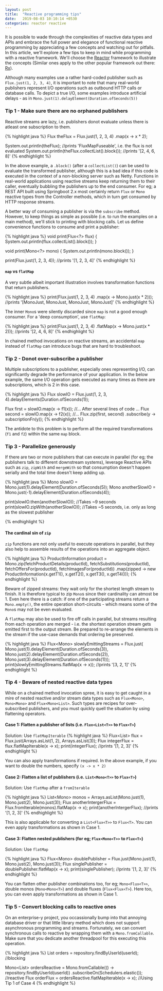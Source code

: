 ```yaml
---
layout: post
title:  "Reactive programming tips"
date:   2019-08-03 10:10:14 +0530
categories: reactor reactive
---
```


It is possible to wade through the complexities of reactive data types and APIs and embrace the full power and elegance of functional reactive programming by appreciating a few concepts and watching out for pitfalls. In this article, we'll explore a few tips to keep in mind while programming with a reactive framework. We'll choose the [Reactor][reactor] framework to illustrate the concepts (Similar ones apply to the other popular framework out there: [Rx][rx]).

Although many examples use a rather hard-coded publisher such as `Flux.just(1, 2, 3, 4)`, it is important to note that many real-world publishers represent I/O operations such as outbound HTTP calls or database calls. To depict a true I/O, some examples introduce artificial delays - as in `Mono.just(1).delayElement(Duration.ofSeconds(5))`

### Tip 1 - Make sure there are no orphaned publishers ###

Reactive streams are lazy, i.e. publishers donot evaluate unless there is atleast one subscription to them.

{% highlight java %}
Flux<Integer> theFlux = Flux.just(1, 2, 3, 4)
        .map(x -> x * 2);

System.out.println(theFlux); //prints 'FluxMapFuseable', i.e. the flux is not evaluated
System.out.println(theFlux.collectList().block()); //prints '[2, 4, 6, 8]'
{% endhighlight %}

In the above example, a `.block()` (after a `collectList()`) can be used to evaluate the transformed publisher, although this is a bad idea if this code is executed in the context of a non-blocking server such as Netty. Functions in real-world applications using reactive streams keep returning them to their caller, eventually bubbling the publishers up to the end consumer. For eg; a REST API built using Springboot 2.x most certainly return `Flux` or `Mono` reactive types from the Controller methods, which in turn get consumed by HTTP response streams.

A better way of consuming a publisher is via the `subscribe` method. However, to keep things as simple as possible (i.e. to run the examples on a main method), we'll stick to printing with blocking calls. Let us define convenience functions to consume and print a publisher:

{% highlight java %}
void print(Flux<?> flux) {
    System.out.println(flux.collectList().block());
}

void print(Mono<?> mono) {
    System.out.println(mono.block());
}

print(Flux.just(1, 2, 3, 4)); //prints '[1, 2, 3, 4]'
{% endhighlight %}

#### `map` vs `flatMap` ####

A very subtle albeit important illustration involves transformation functions that return publishers.

{% highlight java %}
print(Flux.just(1, 2, 3, 4)
          .map(x -> Mono.just(x * 2)));
              //prints '[MonoJust, MonoJust, MonoJust, MonoJust]'
{% endhighlight %}

The inner `Mono`s were silently discarded since `map` is not a good enough consumer. For a 'deep consumption', use `flatMap`:

{% highlight java %}
print(Flux.just(1, 2, 3, 4)
          .flatMap(x -> Mono.just(x * 2)));
              //prints '[2, 4, 6, 8]'
{% endhighlight %}

In chained method invocations on reactive streams, an accidental `map` instead of `flatMap` can introduce bugs that are hard to troubleshoot.

### Tip 2 - Donot over-subscribe a publisher ###

Multiple subscriptions to a publisher, especially ones representing I/O, can significantly degrade the performance of your application. In the below example, the same I/O operation gets executed as many times as there are subscriptions, which is 2 in this case.

{% highlight java %}
Flux<Integer> slowIO = Flux.just(1, 2, 3, 4).delayElements(Duration.ofSeconds(1));

Flux<?> first = slowIO.map(x -> f1(x));
//... After several lines of code ...
Flux<?> second = slowIO.map(x -> f2(x));
//...
Flux.zip(first, second)
  .subscribe(y -> subscriptionFn(y));
{% endhighlight %}

The antidote to this problem is to perform all the required transformations (`f1` and `f2`) within the same `map` block.

### Tip 3 - Parallelize generously ###

If there are two or more publishers that can execute in parallel (for eg; the publishers talk to different downstream systems), leverage Reactive APIs such as `zip`, `zipWith` and `mergeWith` so that consumption doesn't happen serially and the total time doesn't keep adding up.

{% highlight java %}
Mono<Integer> slowIO = Mono.just(1).delayElement(Duration.ofSeconds(5));
Mono<Integer> anotherSlowIO = Mono.just(-1).delayElement(Duration.ofSeconds(4));

print(slowIO.then(anotherSlowIO)); //Takes ~9 seconds
print(slowIO.zipWith(anotherSlowIO)); //Takes ~5 seconds, i.e. only as long as the slowest publisher

{% endhighlight %}

#### The cardinal sin of `zip` ####

`zip` functions are not only useful to execute operations in parallel, but they also help to assemble results of the operations into an aggregate object.

{% highlight java %}
ProductInformation product = Mono.zip(fetchProductDetails(productId),
    fetchSubstitutions(productId), fetchOffersFor(productId), fetchImagesFor(productId))
    .map(zipped -> new ProductInformation(x.getT1(), x.getT2(), x.getT3(), x.getT4()));
{% endhighlight %}

Beware of zipped streams: they wait only for the shortest length stream to finish. It is therefore typical to zip `Mono`s since their cardinality can atmost be 1. Even here there is a catch: if one of the participating streams return a `Mono.empty()`, the entire operation short-circuits - which means some of the `Mono`s may not be even evaluated.

A `flatMap` may also be used to fire off calls in parallel, but streams resulting from each operation are merged - i.e. the shortest operation stream gets emitted first to the output stream. Be prepared to re-arrange the elements in the stream if the use-case demands that ordering be preserved.

{% highlight java %}
Flux<Mono<Integer>> slowlyEmittingStreams = Flux.just(
    Mono.just(1).delayElement(Duration.ofSeconds(3)),
    Mono.just(2).delayElement(Duration.ofSeconds(2)),
    Mono.just(3).delayElement(Duration.ofSeconds(1)));
print(slowlyEmittingStreams.flatMap(x -> x)); //prints '[3, 2, 1]'
{% endhighlight %}

### Tip 4 - Beware of nested reactive data types ###

While on a chained method invocation spree, it is easy to get caught in a mire of nested reactive and/or stream data types such as `Flux<Mono>`, `Mono<Mono>` and `Flux<Mono<List>`. Such types are recipes for over-subscribed publishers, and you must quickly quell the situation by using flattening operators.

#### Case 1: Flatten a publisher of lists (i.e. `Flux<List<T>>` to `Flux<T>`) ####

Solution: Use `flatMapIterable`
{% highlight java %}
Flux<List<Integer>> flux = Flux.just(Arrays.asList(1, 2), Arrays.asList(3));
Flux<Integer> integerFlux = flux.flatMapIterable(x -> x);
print(integerFlux); //prints '[1, 2, 3]'
{% endhighlight %}

You can also apply transformations if required. In the above example, if you want to double the numbers, specify `(x -> x * 2)`

#### Case 2: Flatten a list of publishers (i.e. `List<Mono<T>>` to `Flux<T>`) ####

Solution: Use `flatMap` after a `fromIterable`

{% highlight java %}
List<Mono<Integer>> monos = Arrays.asList(Mono.just(1), Mono.just(2), Mono.just(3));
Flux<Integer> anotherIntergerFlux = Flux.fromIterable(monos).flatMap(x -> x);
print(anotherIntergerFlux); //prints '[1, 2, 3]'
{% endhighlight %}

This is also applicable for converting a `List<Flux<T>>` to `Flux<T>`. You can even apply transformations as shown in Case 1.

#### Case 3: Flatten nested publishers (for eg; `Flux<Mono<T>>` to `Flux<T>`) ####

Solution: Use `flatMap`

{% highlight java %}
Flux<Mono<Integer>> doublePublisher = Flux.just(Mono.just(1), Mono.just(2), Mono.just(3));
Flux<Integer> singlePublisher = doublePublisher.flatMap(x -> x);
print(singlePublisher); //prints '[1, 2, 3]'
{% endhighlight %}

You can flatten other publisher combinations too, for eg; `Mono<Flux<T>>`, double monos (`Mono<Mono<T>`) and double fluxes (`Flux<Flux<T>`). Here too, you can even apply transformations as shown in Case 1.

### Tip 5 - Convert blocking calls to reactive ones ###

On an enterprise-y project, you occassionally bump into that annoying database driver or that little library method which does not support asynchronous programming and streams. Fortunately, we can convert synchronous calls to reactive by wrapping them with a `Mono.fromCallable`. Make sure that you dedicate another threadpool for this executing this operation.

{% highlight java %}
List<Order> orders = repository.findByUserId(userId); //blocking

Mono<List<Order>> ordersReactive = Mono.fromCallable(() -> repository.findByUserId(userId))
    .subscribeOn(Schedulers.elastic()); //reactive
Flux<Order> orderFlux = ordersReactive.flatMapIterable(x -> x); //Using Tip 1 of Case 4
{% endhighlight %}

[reactor]: https://projectreactor.io/
[rx]: http://reactivex.io/